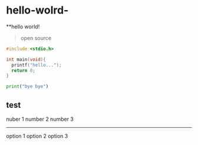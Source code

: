 # hello-wolrd-

**hello world!


>open source


```C
#include <stdio.h>

int main(void){
  printf("hello...");
  return 0;
}
```

```Python
print("bye bye")
```
test
---
nuber 1
number 2
number 3

---
option 1
option 2
option 3
